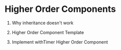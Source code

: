 # Higher Order Components

1. Why inheritance doesn't work

2. Higher Order Component Template

3. Implement withTimer Higher Order Component
